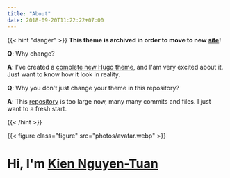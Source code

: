```yaml
---
title: "About"
date: 2018-09-20T11:22:22+07:00
---
```


{{< hint "danger" >}}
**This theme is archived in order to move to new [site](https://ntk148v.github.io)!**

**Q**: Why change?

**A**: I've created a [complete new Hugo theme](https://github.com/ntk148v/hugo-toigian), and I'am very excited about it. Just want to know how it look in reality.

**Q**: Why you don't just change your theme in this repository?

**A**: This [repository](https://github.com/ntk148v/blog) is too large now, many many commits and files. I just want to a fresh start.

{{< /hint >}}

{{< figure class="figure" src="photos/avatar.webp" >}}

<div class="contact-container">
        <h1>Hi, I'm <a href="./about">Kien Nguyen-Tuan</a></h1>
</div>
